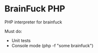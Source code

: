BrainFuck PHP
=============

PHP interpreter for brainfuck

Must do:
- Unit tests
- Console mode (php -f "some brainfuck")